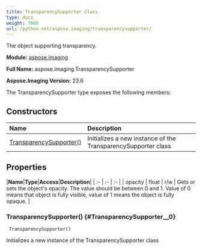 ```yaml
---
title: TransparencySupporter Class
type: docs
weight: 7660
url: /python-net/aspose.imaging/transparencysupporter/
---
```


The object supporting transparency.

**Module:** [aspose.imaging](/imaging/python-net/aspose.imaging/)

**Full Name:** aspose.imaging.TransparencySupporter

**Aspose.Imaging Version:** 23.6

The TransparencySupporter type exposes the following members:
## **Constructors**
|**Name**|**Description**|
| :- | :- |
| [TransparencySupporter()](#TransparencySupporter__0) | Initializes a new instance of the TransparencySupporter class |
## **Properties**
|**Name**|**Type**|**Access**|**Description**|
| :- | :- | :- |
| opacity | float | r/w | Gets or sets the object's opacity. The value should be between 0 and 1. Value of 0 means that object is fully visible, value of 1 means the object is fully opaque. |

### TransparencySupporter() {#TransparencySupporter__0}


```
 TransparencySupporter() 
```

Initializes a new instance of the TransparencySupporter class

